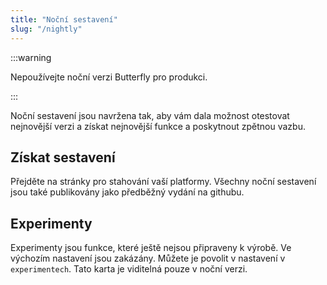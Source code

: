 ```yaml
---
title: "Noční sestavení"
slug: "/nightly"
---
```


:::warning

Nepoužívejte noční verzi Butterfly pro produkci.

:::

Noční sestavení jsou navržena tak, aby vám dala možnost otestovat nejnovější verzi a získat nejnovější funkce a poskytnout zpětnou vazbu.

## Získat sestavení

Přejděte na stránky pro stahování vaší platformy. Všechny noční sestavení jsou také publikovány jako předběžný vydání na githubu.

## Experimenty

Experimenty jsou funkce, které ještě nejsou připraveny k výrobě. Ve výchozím nastavení jsou zakázány. Můžete je povolit v nastavení v `experimentech`. Tato karta je viditelná pouze v noční verzi.
